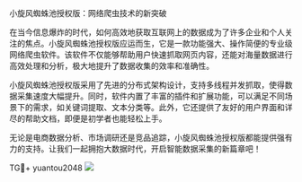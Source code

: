 小旋风蜘蛛池授权版：网络爬虫技术的新突破

在当今信息爆炸的时代，如何高效地获取互联网上的数据成为了许多企业和个人关注的焦点。小旋风蜘蛛池授权版应运而生，它是一款功能强大、操作简便的专业级网络爬虫软件。该软件不仅能够帮助用户快速抓取网页内容，还能对海量数据进行高效处理和分析，极大地提升了数据收集的效率和准确性。

小旋风蜘蛛池授权版采用了先进的分布式架构设计，支持多线程并发抓取，使得数据采集速度大幅提升。同时，软件内置了丰富的插件和扩展功能，可以满足不同场景下的需求，如关键词提取、文本分类等。此外，它还提供了友好的用户界面和详尽的帮助文档，即便是初学者也能轻松上手。

无论是电商数据分析、市场调研还是竞品追踪，小旋风蜘蛛池授权版都能提供强有力的支持。让我们一起拥抱大数据时代，开启智能数据采集的新篇章吧！

TG💪+ yuantou2048  ![](https://github.com/user-attachments/assets/42a5a4a5-fea9-4a1d-8aa0-73e57e430cca)